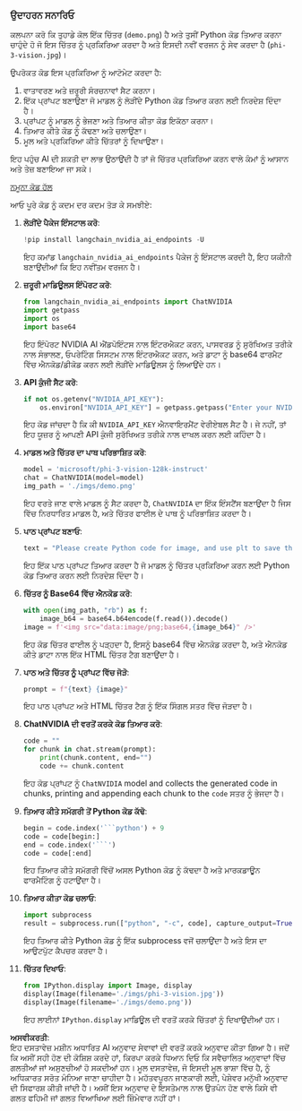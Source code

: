 ### ਉਦਾਹਰਨ ਸਨਾਰਿਓ

ਕਲਪਨਾ ਕਰੋ ਕਿ ਤੁਹਾਡੇ ਕੋਲ ਇੱਕ ਚਿੱਤਰ (`demo.png`) ਹੈ ਅਤੇ ਤੁਸੀਂ Python ਕੋਡ ਤਿਆਰ ਕਰਨਾ ਚਾਹੁੰਦੇ ਹੋ ਜੋ ਇਸ ਚਿੱਤਰ ਨੂੰ ਪ੍ਰਕਿਰਿਆ ਕਰਦਾ ਹੈ ਅਤੇ ਇਸਦੀ ਨਵੀਂ ਵਰਜਨ ਨੂੰ ਸੇਵ ਕਰਦਾ ਹੈ (`phi-3-vision.jpg`)।

ਉਪਰੋਕਤ ਕੋਡ ਇਸ ਪ੍ਰਕਿਰਿਆ ਨੂੰ ਆਟੋਮੇਟ ਕਰਦਾ ਹੈ:

1. ਵਾਤਾਵਰਣ ਅਤੇ ਜ਼ਰੂਰੀ ਸੰਰਚਨਾਵਾਂ ਸੈਟ ਕਰਨਾ।
2. ਇੱਕ ਪ੍ਰਾਂਪਟ ਬਣਾਉਣਾ ਜੋ ਮਾਡਲ ਨੂੰ ਲੋੜੀਂਦੇ Python ਕੋਡ ਤਿਆਰ ਕਰਨ ਲਈ ਨਿਰਦੇਸ਼ ਦਿੰਦਾ ਹੈ।
3. ਪ੍ਰਾਂਪਟ ਨੂੰ ਮਾਡਲ ਨੂੰ ਭੇਜਣਾ ਅਤੇ ਤਿਆਰ ਕੀਤਾ ਕੋਡ ਇਕੱਠਾ ਕਰਨਾ।
4. ਤਿਆਰ ਕੀਤੇ ਕੋਡ ਨੂੰ ਕੱਢਣਾ ਅਤੇ ਚਲਾਉਣਾ।
5. ਮੂਲ ਅਤੇ ਪ੍ਰਕਿਰਿਆ ਕੀਤੇ ਚਿੱਤਰਾਂ ਨੂੰ ਦਿਖਾਉਣਾ।

ਇਹ ਪਹੁੰਚ AI ਦੀ ਸ਼ਕਤੀ ਦਾ ਲਾਭ ਉਠਾਉਂਦੀ ਹੈ ਤਾਂ ਜੋ ਚਿੱਤਰ ਪ੍ਰਕਿਰਿਆ ਕਰਨ ਵਾਲੇ ਕੰਮਾਂ ਨੂੰ ਆਸਾਨ ਅਤੇ ਤੇਜ਼ ਬਣਾਇਆ ਜਾ ਸਕੇ। 

[ਨਮੂਨਾ ਕੋਡ ਹੱਲ](../../../../../../code/06.E2E/E2E_Nvidia_NIM_Phi3_Vision.ipynb)

ਆਓ ਪੂਰੇ ਕੋਡ ਨੂੰ ਕਦਮ ਦਰ ਕਦਮ ਤੋੜ ਕੇ ਸਮਝੀਏ:

1. **ਲੋੜੀਂਦੇ ਪੈਕੇਜ ਇੰਸਟਾਲ ਕਰੋ**:
    ```python
    !pip install langchain_nvidia_ai_endpoints -U
    ```
    ਇਹ ਕਮਾਂਡ `langchain_nvidia_ai_endpoints` ਪੈਕੇਜ ਨੂੰ ਇੰਸਟਾਲ ਕਰਦੀ ਹੈ, ਇਹ ਯਕੀਨੀ ਬਣਾਉਂਦੀਆਂ ਕਿ ਇਹ ਨਵੀਂਤਮ ਵਰਜਨ ਹੈ।

2. **ਜ਼ਰੂਰੀ ਮਾਡਿਊਲਸ ਇੰਪੋਰਟ ਕਰੋ**:
    ```python
    from langchain_nvidia_ai_endpoints import ChatNVIDIA
    import getpass
    import os
    import base64
    ```
    ਇਹ ਇੰਪੋਰਟ NVIDIA AI ਐਂਡਪੋਇੰਟਸ ਨਾਲ ਇੰਟਰਐਕਟ ਕਰਨ, ਪਾਸਵਰਡ ਨੂੰ ਸੁਰੱਖਿਅਤ ਤਰੀਕੇ ਨਾਲ ਸੰਭਾਲਣ, ਓਪਰੇਟਿੰਗ ਸਿਸਟਮ ਨਾਲ ਇੰਟਰਐਕਟ ਕਰਨ, ਅਤੇ ਡਾਟਾ ਨੂੰ base64 ਫਾਰਮੈਟ ਵਿੱਚ ਐਨਕੋਡ/ਡੀਕੋਡ ਕਰਨ ਲਈ ਲੋੜੀਂਦੇ ਮਾਡਿਊਲਸ ਨੂੰ ਲਿਆਉਂਦੇ ਹਨ।

3. **API ਕੁੰਜੀ ਸੈਟ ਕਰੋ**:
    ```python
    if not os.getenv("NVIDIA_API_KEY"):
        os.environ["NVIDIA_API_KEY"] = getpass.getpass("Enter your NVIDIA API key: ")
    ```
    ਇਹ ਕੋਡ ਜਾਂਚਦਾ ਹੈ ਕਿ ਕੀ `NVIDIA_API_KEY` ਐਨਵਾਇਰਮੈਂਟ ਵੇਰੀਏਬਲ ਸੈਟ ਹੈ। ਜੇ ਨਹੀਂ, ਤਾਂ ਇਹ ਯੂਜ਼ਰ ਨੂੰ ਆਪਣੀ API ਕੁੰਜੀ ਸੁਰੱਖਿਅਤ ਤਰੀਕੇ ਨਾਲ ਦਾਖਲ ਕਰਨ ਲਈ ਕਹਿੰਦਾ ਹੈ।

4. **ਮਾਡਲ ਅਤੇ ਚਿੱਤਰ ਦਾ ਪਾਥ ਪਰਿਭਾਸ਼ਿਤ ਕਰੋ**:
    ```python
    model = 'microsoft/phi-3-vision-128k-instruct'
    chat = ChatNVIDIA(model=model)
    img_path = './imgs/demo.png'
    ```
    ਇਹ ਵਰਤੇ ਜਾਣ ਵਾਲੇ ਮਾਡਲ ਨੂੰ ਸੈਟ ਕਰਦਾ ਹੈ, `ChatNVIDIA` ਦਾ ਇੱਕ ਇੰਸਟੈਂਸ ਬਣਾਉਂਦਾ ਹੈ ਜਿਸ ਵਿੱਚ ਨਿਰਧਾਰਿਤ ਮਾਡਲ ਹੈ, ਅਤੇ ਚਿੱਤਰ ਫਾਈਲ ਦੇ ਪਾਥ ਨੂੰ ਪਰਿਭਾਸ਼ਿਤ ਕਰਦਾ ਹੈ।

5. **ਪਾਠ ਪ੍ਰਾਂਪਟ ਬਣਾਓ**:
    ```python
    text = "Please create Python code for image, and use plt to save the new picture under imgs/ and name it phi-3-vision.jpg."
    ```
    ਇਹ ਇੱਕ ਪਾਠ ਪ੍ਰਾਂਪਟ ਤਿਆਰ ਕਰਦਾ ਹੈ ਜੋ ਮਾਡਲ ਨੂੰ ਚਿੱਤਰ ਪ੍ਰਕਿਰਿਆ ਕਰਨ ਲਈ Python ਕੋਡ ਤਿਆਰ ਕਰਨ ਲਈ ਨਿਰਦੇਸ਼ ਦਿੰਦਾ ਹੈ।

6. **ਚਿੱਤਰ ਨੂੰ Base64 ਵਿੱਚ ਐਨਕੋਡ ਕਰੋ**:
    ```python
    with open(img_path, "rb") as f:
        image_b64 = base64.b64encode(f.read()).decode()
    image = f'<img src="data:image/png;base64,{image_b64}" />'
    ```
    ਇਹ ਕੋਡ ਚਿੱਤਰ ਫਾਈਲ ਨੂੰ ਪੜ੍ਹਦਾ ਹੈ, ਇਸਨੂੰ base64 ਵਿੱਚ ਐਨਕੋਡ ਕਰਦਾ ਹੈ, ਅਤੇ ਐਨਕੋਡ ਕੀਤੇ ਡਾਟਾ ਨਾਲ ਇੱਕ HTML ਚਿੱਤਰ ਟੈਗ ਬਣਾਉਂਦਾ ਹੈ।

7. **ਪਾਠ ਅਤੇ ਚਿੱਤਰ ਨੂੰ ਪ੍ਰਾਂਪਟ ਵਿੱਚ ਜੋੜੋ**:
    ```python
    prompt = f"{text} {image}"
    ```
    ਇਹ ਪਾਠ ਪ੍ਰਾਂਪਟ ਅਤੇ HTML ਚਿੱਤਰ ਟੈਗ ਨੂੰ ਇੱਕ ਸਿੰਗਲ ਸਤਰ ਵਿੱਚ ਜੋੜਦਾ ਹੈ।

8. **ChatNVIDIA ਦੀ ਵਰਤੋਂ ਕਰਕੇ ਕੋਡ ਤਿਆਰ ਕਰੋ**:
    ```python
    code = ""
    for chunk in chat.stream(prompt):
        print(chunk.content, end="")
        code += chunk.content
    ```
    ਇਹ ਕੋਡ ਪ੍ਰਾਂਪਟ ਨੂੰ `ChatNVIDIA` model and collects the generated code in chunks, printing and appending each chunk to the `code` ਸਤਰ ਨੂੰ ਭੇਜਦਾ ਹੈ।

9. **ਤਿਆਰ ਕੀਤੇ ਸਮੱਗਰੀ ਤੋਂ Python ਕੋਡ ਕੱਢੋ**:
    ```python
    begin = code.index('```python') + 9
    code = code[begin:]
    end = code.index('```')
    code = code[:end]
    ```
    ਇਹ ਤਿਆਰ ਕੀਤੇ ਸਮੱਗਰੀ ਵਿੱਚੋਂ ਅਸਲ Python ਕੋਡ ਨੂੰ ਕੱਢਦਾ ਹੈ ਅਤੇ ਮਾਰਕਡਾਊਨ ਫਾਰਮੈਟਿੰਗ ਨੂੰ ਹਟਾਉਂਦਾ ਹੈ।

10. **ਤਿਆਰ ਕੀਤਾ ਕੋਡ ਚਲਾਓ**:
    ```python
    import subprocess
    result = subprocess.run(["python", "-c", code], capture_output=True)
    ```
    ਇਹ ਤਿਆਰ ਕੀਤੇ Python ਕੋਡ ਨੂੰ ਇੱਕ subprocess ਵਜੋਂ ਚਲਾਉਂਦਾ ਹੈ ਅਤੇ ਇਸ ਦਾ ਆਉਟਪੁੱਟ ਕੈਪਚਰ ਕਰਦਾ ਹੈ।

11. **ਚਿੱਤਰ ਦਿਖਾਓ**:
    ```python
    from IPython.display import Image, display
    display(Image(filename='./imgs/phi-3-vision.jpg'))
    display(Image(filename='./imgs/demo.png'))
    ```
    ਇਹ ਲਾਈਨਾਂ `IPython.display` ਮਾਡਿਊਲ ਦੀ ਵਰਤੋਂ ਕਰਕੇ ਚਿੱਤਰਾਂ ਨੂੰ ਦਿਖਾਉਂਦੀਆਂ ਹਨ।

**ਅਸਵੀਕਰਤੀ**:  
ਇਹ ਦਸਤਾਵੇਜ਼ ਮਸ਼ੀਨ ਅਧਾਰਿਤ AI ਅਨੁਵਾਦ ਸੇਵਾਵਾਂ ਦੀ ਵਰਤੋਂ ਕਰਕੇ ਅਨੁਵਾਦ ਕੀਤਾ ਗਿਆ ਹੈ। ਜਦੋਂ ਕਿ ਅਸੀਂ ਸਹੀ ਹੋਣ ਦੀ ਕੋਸ਼ਿਸ਼ ਕਰਦੇ ਹਾਂ, ਕਿਰਪਾ ਕਰਕੇ ਧਿਆਨ ਦਿਓ ਕਿ ਸਵੈਚਾਲਿਤ ਅਨੁਵਾਦਾਂ ਵਿੱਚ ਗਲਤੀਆਂ ਜਾਂ ਅਸੁਣਚੀਆਂ ਹੋ ਸਕਦੀਆਂ ਹਨ। ਮੂਲ ਦਸਤਾਵੇਜ਼, ਜੋ ਇਸਦੀ ਮੂਲ ਭਾਸ਼ਾ ਵਿੱਚ ਹੈ, ਨੂੰ ਅਧਿਕਾਰਤ ਸਰੋਤ ਮੰਨਿਆ ਜਾਣਾ ਚਾਹੀਦਾ ਹੈ। ਮਹੱਤਵਪੂਰਨ ਜਾਣਕਾਰੀ ਲਈ, ਪੇਸ਼ੇਵਰ ਮਨੁੱਖੀ ਅਨੁਵਾਦ ਦੀ ਸਿਫਾਰਸ਼ ਕੀਤੀ ਜਾਂਦੀ ਹੈ। ਅਸੀਂ ਇਸ ਅਨੁਵਾਦ ਦੇ ਇਸਤੇਮਾਲ ਨਾਲ ਉਤਪੰਨ ਹੋਣ ਵਾਲੇ ਕਿਸੇ ਵੀ ਗਲਤ ਫਹਿਮੀ ਜਾਂ ਗਲਤ ਵਿਆਖਿਆ ਲਈ ਜ਼ਿੰਮੇਵਾਰ ਨਹੀਂ ਹਾਂ।